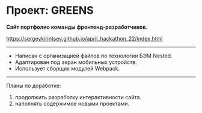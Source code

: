 # Проект: GREENS

**Сайт портфолио команды фронтенд-разработчиков.**

https://sergeykirintsev.github.io/april_hackathon_22/index.html

---
- Написан с организацией файлов по технологии БЭМ Nested.
- Адаптирован под экран мобильных устройств.
- Использует сборщик модулей Webpack.

---
Планы по доработке:

1. продолжить разработку интерактивности сайта.
2. наполнять содержимое новыми проектами.

